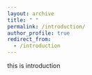 ```yaml
---
layout: archive
title: " "
permalink: /introduction/
author_profile: true
redirect_from:
  - /introduction
---
```


this is introduction

